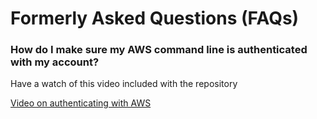 # Formerly Asked Questions (FAQs)

### How do I make sure my AWS command line is authenticated with my account?

Have a watch of this video included with the repository

[Video on authenticating with AWS](https://cloud-engineering-learners-media.s3.eu-west-2.amazonaws.com/aws_cli_authentication.mp4)